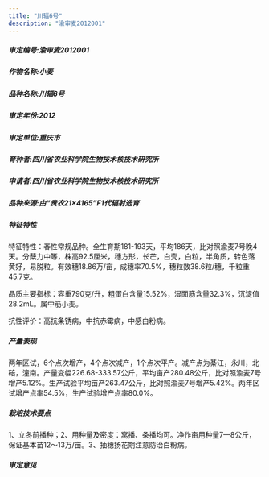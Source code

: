 ```yaml
---
title: "川辐6号"
description: "渝审麦2012001"
---
```

##### 审定编号:渝审麦2012001

##### 作物名称:小麦

##### 品种名称:川辐6号

##### 审定年份:2012

##### 审定单位:重庆市

##### 育种者:四川省农业科学院生物技术核技术研究所

##### 申请者:四川省农业科学院生物技术核技术研究所

##### 品种来源:由“贵农21×4165”F1代辐射选育

##### 特征特性
特征特性：春性常规品种。全生育期181-193天，平均186天，比对照渝麦7号晚4天。分蘖力中等，株高92.5厘米，穗方形，长芒，白壳，白粒，半角质，转色落黄好，易脱粒。有效穗18.86万/亩，成穗率70.5%，穗粒数38.6粒/穗，千粒重45.7克。
品质主要指标：容重790克/升，粗蛋白含量15.52%，湿面筋含量32.3%，沉淀值28.2mL。属中筋小麦。
抗性评价：高抗条锈病，中抗赤霉病，中感白粉病。


##### 产量表现
两年区试，6个点次增产，4个点次减产，1个点次平产。减产点为綦江，永川，北碚，潼南。产量变幅226.68-333.57公斤，平均亩产280.48公斤，比对照渝麦7号增产5.12%。生产试验平均亩产263.47公斤，比对照渝麦7号增产5.42%。两年区试增产点率54.5%，生产试验增产点率80.0%。

##### 栽培技术要点
1、立冬前播种；2、用种量及密度：窝播、条播均可。净作亩用种量7—8公斤，保证基本苗12～13万/亩。3、抽穗扬花期注意防治白粉病。

##### 审定意见

